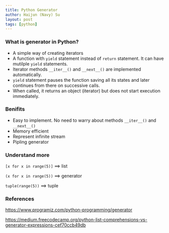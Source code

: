 ```yaml
---
title: Python Generator
author: Haijun (Navy) Su
layout: post
tags: [python]
---
```


### What is generator in Python?
* A simple way of creating iterators
* A function with `yield` statement instead of `return` statement. It can have mutilple `yield` statements.
* Iterator methods `__iter__()` and `__next__()` are implemented automatically.
* `yield` statement pauses the function saving all its states and later continues from there on successive calls.
* When called, it returns an object (iterator) but does not start execution immediately.

### Benifits
* Easy to implement. No need to warry about methods `__iter__()` and `__next__()`
* Memory efficient
* Represent infinite stream
* Pipling generator

### Understand more
`[x for x in range(5)]` ==> list

`(x for x in range(5))` ==> generator

`tuple(range(5))` ==> tuple


### References
<https://www.programiz.com/python-programming/generator>

<https://medium.freecodecamp.org/python-list-comprehensions-vs-generator-expressions-cef70ccb49db>
